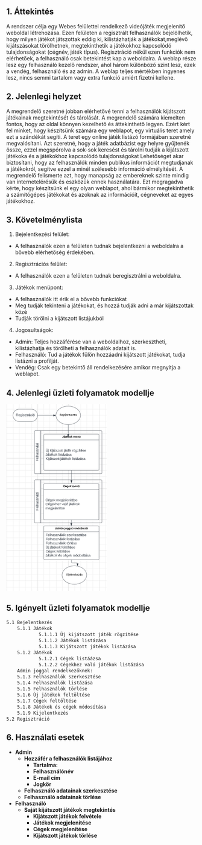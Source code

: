 ## 1. Áttekintés
A rendszer célja egy Webes felülettel rendelkező videójáték megjelenítő weboldal létrehozása. Ezen felületen a regisztrált felhasználók bejelölhetik, hogy milyen játékot játszottak eddig ki, kilistázhatják a játékokat,meglévő kijátszásokat törölhetnek, megtekinthetik a játékokhoz kapcsolódó tulajdonságokat (cégnév, játék típus). Regisztráció nékül ezen funkciók nem elérhetőek, a felhasználó csak betekintést kap a weboldalra. A weblap része lesz egy felhasználó kezelő rendszer, ahol három különböző szint lesz, ezek a vendég, felhasználó és az admin. A weblap teljes mértékben ingyenes lesz, nincs semmi tartalom vagy extra funkció amiért fizetni kellene.

## 2. Jelenlegi helyzet

A megrendelő szeretné jobban elérhetővé tenni a felhasználók kijátszott játékainak megtekintését és tárolását.
A megrendelő számára kiemelten fontos, hogy az oldal könnyen kezelhető és áttekinthető legyen. Ezért kért fel minket, hogy készítsünk számára egy weblapot, egy virtuális teret amely ezt a szándékát segíti.
A teret egy online játék listázó formájában szeretné megvalósítani.
Azt szeretné, hogy a játék adatbázist egy helyre gyűjtenék össze, ezzel megspórolva a sok-sok keresést és tárolni tudják a kijátszott játékoka és a játékokhoz kapcsolódó tulajdonságokat
Lehetőséget akar biztosítani, hogy az felhasználók minden publikus információt megtudjanak a játékokról, segítve ezzel a minél szélesebb információ elmélyítését. A megrendelő felismerte azt, hogy manapság az embereknek szinte mindig van internetelérésük és eszközük ennek használatára.
Ezt megragadva kérte, hogy készítsünk el egy olyan weblapot, ahol bármikor megtekinthetik a számítógépes játékokat és azoknak az információit, cégneveket az egyes játékokhoz.

## 3. Követelménylista

1. Bejelentkezési felület:
 * A felhasználók ezen a felületen tudnak bejelentkezni a weboldalra a bővebb elérhetőség érdekében.
2. Regisztrációs felület:
 * A felhasználók ezen a felületen tudnak beregisztrálni a weboldalra.
3. Játékok menüpont:
 * A felhasználók itt érik el a bővebb funkciókat
 * Meg tudják tekinteni a játékokat, és hozzá tudják adni a már kijátszottak közé
 * Tudják törölni a kijátszott listájukból
4. Jogosultságok:
 * Admin: Teljes hozzáférése van a weboldalhoz, szerkesztheti, kilistázhatja és törölheti a felhasználók adatait is.
 * Felhasználó: Tud a játékok fülön hozzáadni kijátszott játékokat, tudja listázni a profilját.
 * Vendég: Csak egy betekintő áll rendelkezésére amikor megnyitja a weblapot.

 ## 4. Jelenlegi üzleti folyamatok modellje

![Jelenlegi üzleti folyamatok modellje](../Doc/Pictures/functional_specification_4.png)

## 5. Igényelt üzleti folyamatok modellje
    5.1 Bejelentkezés
        5.1.1 Játékok
                5.1.1.1 Új kijátszott játék rögzítése
                5.1.1.2 Játékok listázása
                5.1.1.3 Kijátszott játékok listázása
        5.1.2 Játékok
                5.1.2.1 Cégek listáázsa
                5.1.2.2 Cégekhez való játékok listázása
        Admin joggal rendelkezőknek:
        5.1.3 Felhasználók szerkesztése
        5.1.4 Felhasználók listázása
        5.1.5 Felhasználók törlése
        5.1.6 Új játékok feltöltése
        5.1.7 Cégek feltöltése
        5.1.8 Játékok és cégek módosítása
        5.1.9 Kijelentkezés
    5.2 Regisztráció

## 6. Használati esetek

- **Admin**
  - **Hozzáfér a felhasználók listájához**
    - **Tartalma:**
    - **Felhasználónév**
    - **E-mail cím**
    - **Jogkör**
  - **Felhasználó adatainak szerkesztése**
  - **Felhasználó adatainak törlése**
- **Felhasználó**
  - **Saját kijátszott játékok megtekintés**
    - **Kijátszott játékok felvétele**
    - **Játékok megjelenítése**
    - **Cégek megjelenítése**
    - **Kijátszott játékok törlése**
